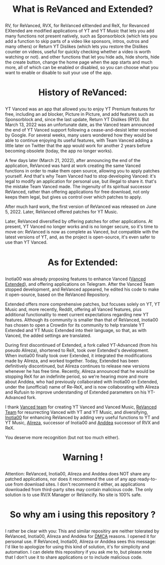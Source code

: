 # <p align="center"> What is ReVanced and Extended?

RV, for ReVanced, RVX, for ReVanced eXtended and ReX, for Revanced EXtended are modified applications of YT and YT Music  that lets you add many functions not present natively, such as Sponsorblock (which lets you add a function to skip parts of a video like sponsors, intros, outros and many others) or Return YT Dislikes (which lets you restore the Dislikes counter on videos, useful for quickly checking whether a video is worth watching or not). and other functions that let you hide ads, hide shorts, hide the create button, change the home page when the app starts and much more, all of which can be enabled or disabled, so you can choose what you want to enable or disable to suit your use of the app.

# <p align="center"> History of ReVanced:

YT Vanced was an app that allowed you to enjoy YT Premium features for free, including an ad blocker, Picture in Picture, and add features such as Sponsorblock and, since the last update, Return YT Dislikes (RYD). But March 13, 2022 was an unfortunate date, as the Vanced team announced the end of YT Vanced support following a cease-and-desist letter received by Google. For several weeks, many users wondered how they would be able to continue enjoying its useful features, with Team Vanced adding a little later on Twitter that the app would work for another 2 years before becoming obsolete (today, the app no longer works).

A few days later (March 21, 2022), after announcing the end of the application, ReVanced was hard at work creating the same Vanced functions in order to make them open source, allowing you to apply patches yourself. And that's why Team Vanced had to stop developing Vanced: it's legal to modify an application for personal use, but illegal to share it. that's the mistake Team Vanced made. The ingenuity of its spiritual successor ReVanced, rather than offering applications for free download, not only keeps them legal, but gives us control over which patches to apply.

After much hard work, the first version of ReVanced was released on June 5, 2022. Later, ReVanced offered patches for YT Music.

Later, ReVanced diversified by offering patches for other applications. At present, YT Vanced no longer works and is no longer secure, so it's time to move on: ReVanced is now as complete as Vanced, but compatible with the latest versions of YT, and, as the project is open-source, it's even safer to use than YT Vanced.

# <p align="center"> As for Extended:
Inotia00 was already proposing features to enhance Vanced ([Vanced Extended](https://t.me/vanced_mod_archive)), and offering applications on Telegram.
After the Vanced Team stopped development, and ReVanced appeared, he edited his code to make it open-source, based on the ReVanced Repository.

Extended offers more comprehensive patches, but focuses solely on YT, YT Music and, more recently, Reddit, offering all Vanced features, plus additional functionality to meet current expectations regarding new YT features. Although its community is smaller than that of ReVanced, Inotia00 has chosen to open a Crowdin for its community to help translate YT Extended and YT Music Extended into their language, so that, as with Vanced, the added settings are translated.

During first discontinued of Extended, a fork called YT-Advanced (from his pseudo Alireza), shortened to ReX, took over Extended's development.
When inotia00 finally took over Extended, it integrated the modifications made by Alireza, and worked together.
Today, Extended has been definitively discontinued, but Alireza continues to release new versions whenever he has free time. Recently, Alireza announced that he would be stopping ReX for an indefinite period, so we're hearing more and more about Anddea, who had previously collaborated with Inotia00 on Extended, under the (unofficial) name of Re-ReX, and is now collaborating with Alireza and Rufusin to improve understanding of Extended parameters on his YT-Advanced fork.

I thank [Vanced team](https://github.com/TeamVanced) for creating YT Vanced and Vanced Music, [ReVanced Team](https://github.com/ReVanced) for resurrecting Vanced with YT and YT Music, and diversifying, [Inotia00](https://github.com/inotia00) for enhancing ReVanced by adding very useful functions to YT and YT Music, [Alireza](https://github.com/YT-Advanced), successor of Inotia00 and [Anddea](https://github.com/Anddea) successor of RVX and ReX.

You deserve more recognition (but not too much either).

# <p align="center"> Warning !

Attention: ReVanced, Inotia00, Alireza and Anddea does NOT share any patched applications, nor does it recommend the use of any app ready-to-use from download sites. I don't recommend it either, as applications downloaded from third-party sites may contain malicious code. The only solution is to use RV/X Manager or ReVancify. No site is 100% safe.

# <p align="center"> So why am i using this repository ?

I rather be clear with you: This and similar repositiry are neither tolerated by ReVanced, Inotia00, Alireza and Anddea for [DMCA](https://en.m.wikipedia.org/wiki/Digital_Millennium_Copyright_Act) reasons. I opened it for personal use. If ReVanced, Inotia00, Alireza or Anddea sees this message: I'd like to apologize for using this kind of solution, it's for simplicity and automation. I can delete this repository if you ask me to, but please note that I don't use it to share applications or to include malicious code.
